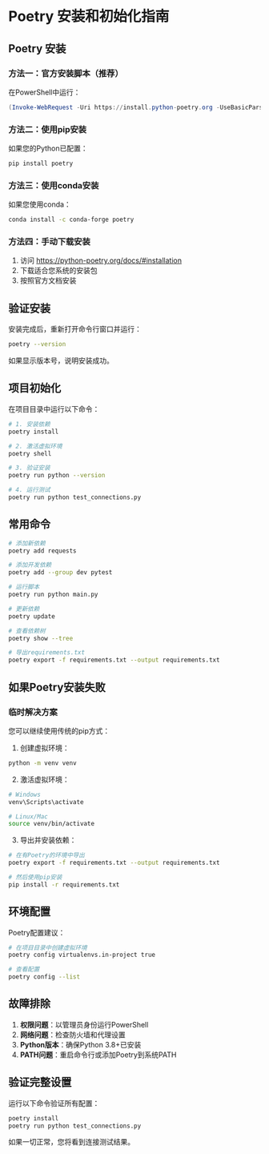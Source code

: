 # Poetry 安装和初始化指南

## Poetry 安装

### 方法一：官方安装脚本（推荐）
在PowerShell中运行：
```powershell
(Invoke-WebRequest -Uri https://install.python-poetry.org -UseBasicParsing).Content | python -
```

### 方法二：使用pip安装
如果您的Python已配置：
```bash
pip install poetry
```

### 方法三：使用conda安装
如果您使用conda：
```bash
conda install -c conda-forge poetry
```

### 方法四：手动下载安装
1. 访问 https://python-poetry.org/docs/#installation
2. 下载适合您系统的安装包
3. 按照官方文档安装

## 验证安装

安装完成后，重新打开命令行窗口并运行：
```bash
poetry --version
```

如果显示版本号，说明安装成功。

## 项目初始化

在项目目录中运行以下命令：

```bash
# 1. 安装依赖
poetry install

# 2. 激活虚拟环境
poetry shell

# 3. 验证安装
poetry run python --version

# 4. 运行测试
poetry run python test_connections.py
```

## 常用命令

```bash
# 添加新依赖
poetry add requests

# 添加开发依赖
poetry add --group dev pytest

# 运行脚本
poetry run python main.py

# 更新依赖
poetry update

# 查看依赖树
poetry show --tree

# 导出requirements.txt
poetry export -f requirements.txt --output requirements.txt
```

## 如果Poetry安装失败

### 临时解决方案
您可以继续使用传统的pip方式：

1. 创建虚拟环境：
```bash
python -m venv venv
```

2. 激活虚拟环境：
```bash
# Windows
venv\Scripts\activate

# Linux/Mac
source venv/bin/activate
```

3. 导出并安装依赖：
```bash
# 在有Poetry的环境中导出
poetry export -f requirements.txt --output requirements.txt

# 然后使用pip安装
pip install -r requirements.txt
```

## 环境配置

Poetry配置建议：
```bash
# 在项目目录中创建虚拟环境
poetry config virtualenvs.in-project true

# 查看配置
poetry config --list
```

## 故障排除

1. **权限问题**：以管理员身份运行PowerShell
2. **网络问题**：检查防火墙和代理设置
3. **Python版本**：确保Python 3.8+已安装
4. **PATH问题**：重启命令行或添加Poetry到系统PATH

## 验证完整设置

运行以下命令验证所有配置：
```bash
poetry install
poetry run python test_connections.py
```

如果一切正常，您将看到连接测试结果。
